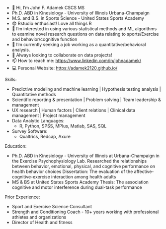 - 👋 Hi, I’m John F. Adamek CSCS MS
- Ph.D. ABD in Kinesiology - University of Illinois Urbana-Champaign
- M.S. and B.S. in Sports Science - United States Sports Academy
- 😎 Rstudio enthusiast! Love all things R
- 👀 I’m interested in using various statistical methods and ML algorithms to examine novel research questions on data relating to sports/Exercise and behavior/cognitive function 
- 🌱 I’m currently seeking a job working as a quantitative/behavioral analysis.
- 💞️ Always looking to collaborate on data projects!
- 📫 How to reach me: https://www.linkedin.com/in/johnadamek/ 
- 💻 Personal Website: https://adamek2120.github.io/

Skills:
*   Predictive modeling and machine learning | Hypothesis testing analysis | Quantitative methods
*   Scientific reporting & presentation | Problem solving | Team leadership & management
*   UX research | Human factors | Client relations | Clinical data management | Project management
*   Data Analytic Languages:
      - R, Python, SPSS, MPlus, Matlab, SAS, SQL
*  Survey Software:
      - Qualtrics, Redcap, Axure


Education:
*  Ph.D. ABD in Kinesiology - University of Illinois at Urbana-Champaign in the Exercise Psychophysiology Lab. Researched the relationships between behavior, emotional, physical, and cognitive performance on health behavior choices
    Dissertation:  The evaluation of the affective-cognitive-exercise interaction among health adults
*  MS & BS at United States Sports Academy
    Thesis: The association cognitive and motor interference during dual-task performance

Prior Experience:
*  Sport and Exercise Science Consultant
*  Strength and Conditioning Coach - 10+ years working with professional athletes and organizations
*  Director of Health and fitness
   
<!---
adamek2120/adamek2120 is a ✨ special ✨ repository because its `README.md` (this file) appears on your GitHub profile.
You can click the Preview link to take a look at your changes.
--->
